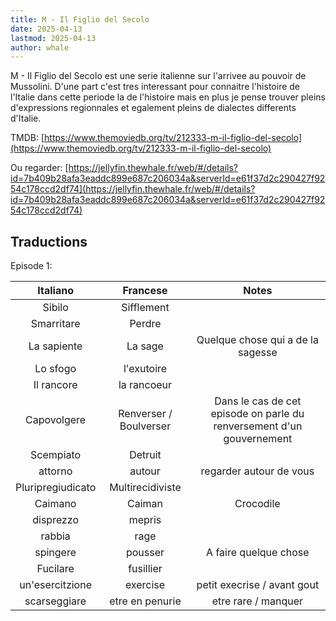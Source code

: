 ```yaml
---
title: M - Il Figlio del Secolo
date: 2025-04-13
lastmod: 2025-04-13
author: whale
---
```

M - Il Figlio del Secolo est une serie italienne sur l'arrivee au pouvoir de Mussolini. D'une part c'est tres interessant pour connaitre l'histoire de l'Italie dans cette periode la de l'histoire mais en plus je pense trouver pleins d'expressions regionnales et egalement pleins de dialectes differents d'Italie.

TMDB:
[https://www.themoviedb.org/tv/212333-m-il-figlio-del-secolo](https://www.themoviedb.org/tv/212333-m-il-figlio-del-secolo)

Ou regarder:
[https://jellyfin.thewhale.fr/web/#/details?id=7b409b28afa3eaddc899e687c206034a&serverId=e61f37d2c290427f9254c178ccd2df74](https://jellyfin.thewhale.fr/web/#/details?id=7b409b28afa3eaddc899e687c206034a&serverId=e61f37d2c290427f9254c178ccd2df74)

## Traductions

Episode 1:

|     Italiano      |        Francese        |                                 Notes                                 |
| :---------------: | :--------------------: | :-------------------------------------------------------------------: |
|      Sibilo       |       Sifflement       |                                                                       |
|    Smarritare     |         Perdre         |                                                                       |
|    La sapiente    |        La sage         |                   Quelque chose qui a de la sagesse                   |
|     Lo sfogo      |       l'exutoire       |                                                                       |
|    Il rancore     |      la rancoeur       |                                                                       |
|    Capovolgere    | Renverser / Boulverser | Dans le cas de cet episode on parle du renversement d'un gouvernement |
|     Scempiato     |        Detruit         |                                                                       |
|      attorno      |         autour         |                        regarder autour de vous                        |
| Pluripregiudicato |    Multirecidiviste    |                                                                       |
|      Caimano      |         Caiman         |                               Crocodile                               |
|     disprezzo     |         mepris         |                                                                       |
|      rabbia       |          rage          |                                                                       |
|     spingere      |        pousser         |                         A faire quelque chose                         |
|     Fucilare      |       fusillier        |                                                                       |
|  un'esercitzione  |        exercise        |                      petit execrise / avant gout                      |
|   scarseggiare    |    etre en penurie     |                          etre rare / manquer                          |